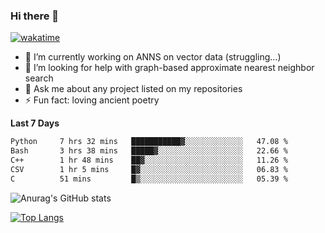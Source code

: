 ### Hi there 👋

[![wakatime](https://wakatime.com/badge/user/8906da98-c623-4aff-ac00-99cb42e09b38.svg)](https://wakatime.com/@8906da98-c623-4aff-ac00-99cb42e09b38)

- 🔭 I’m currently working on ANNS on vector data (struggling...)
- 🤔 I’m looking for help with graph-based approximate nearest neighbor search
- 💬 Ask me about any project listed on my repositories
- ⚡ Fun fact: loving ancient poetry


**Last 7 Days**
<!--START_SECTION:waka-->

```txt
Python     7 hrs 32 mins   ███████████▓░░░░░░░░░░░░░   47.08 %
Bash       3 hrs 38 mins   █████▓░░░░░░░░░░░░░░░░░░░   22.66 %
C++        1 hr 48 mins    ██▓░░░░░░░░░░░░░░░░░░░░░░   11.26 %
CSV        1 hr 5 mins     █▓░░░░░░░░░░░░░░░░░░░░░░░   06.83 %
C          51 mins         █▒░░░░░░░░░░░░░░░░░░░░░░░   05.39 %
```

<!--END_SECTION:waka-->

![Anurag's GitHub stats](https://github-readme-stats.vercel.app/api?username=matchyc&count_private=true&show_icons=true&theme=vue)

[![Top Langs](https://github-readme-stats.vercel.app/api/top-langs/?username=matchyc&langs_count=4&&hide=perl,raku,html,javascript,shell,roff,prolog)](https://github.com/anuraghazra/github-readme-stats)
